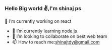 ### Hello Big world ✌️,I'm shinaj ps

🔭 I’m currently working on react
- 🌱 I’m currently learning node.js
- 👯 I’m looking to collaborate on best web team
- 📫 How to reach me:shinajtdy@gmail.com



